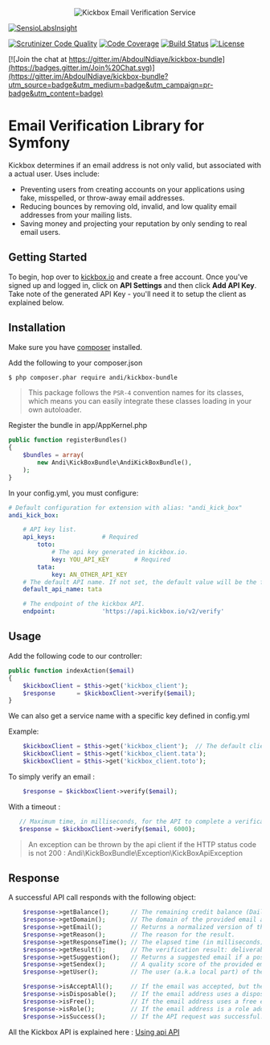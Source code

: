 <p align="center">
  <img src="https://static.kickbox.io/kickbox_github.png" alt="Kickbox Email Verification Service">
  <br>
</p>

[![SensioLabsInsight](https://insight.sensiolabs.com/projects/404da883-9217-4c9f-8e5d-3f4c10c50255/big.png)](https://insight.sensiolabs.com/projects/404da883-9217-4c9f-8e5d-3f4c10c50255)

[![Scrutinizer Code Quality](https://scrutinizer-ci.com/g/AbdoulNdiaye/kickbox-bundle/badges/quality-score.png?b=master)](https://scrutinizer-ci.com/g/AbdoulNdiaye/kickbox-bundle/?branch=master)
[![Code Coverage](https://scrutinizer-ci.com/g/AbdoulNdiaye/kickbox-bundle/badges/coverage.png?b=master)](https://scrutinizer-ci.com/g/AbdoulNdiaye/kickbox-bundle/?branch=master)
[![Build Status](https://travis-ci.org/AbdoulNdiaye/kickbox-bundle.svg?branch=master)](https://travis-ci.org/AbdoulNdiaye/kickbox-bundle)
[![License](https://poser.pugx.org/andi/kickbox-bundle/license)](https://packagist.org/packages/andi/kickbox-bundle)


[![Join the chat at https://gitter.im/AbdoulNdiaye/kickbox-bundle](https://badges.gitter.im/Join%20Chat.svg)](https://gitter.im/AbdoulNdiaye/kickbox-bundle?utm_source=badge&utm_medium=badge&utm_campaign=pr-badge&utm_content=badge)

# Email Verification Library for Symfony

Kickbox determines if an email address is not only valid, but associated with a actual user. Uses include:

* Preventing users from creating accounts on your applications using fake, misspelled, or throw-away email addresses.
* Reducing bounces by removing old, invalid, and low quality email addresses from your mailing lists.
* Saving money and projecting your reputation by only sending to real email users.

## Getting Started

To begin, hop over to [kickbox.io](http://kickbox.io) and create a free account. Once you've signed up and logged in, click on **API Settings** and then click **Add API Key**. Take note of the generated API Key - you'll need it to setup the client as explained below.

## Installation

Make sure you have [composer](https://getcomposer.org) installed.

Add the following to your composer.json

```bash
$ php composer.phar require andi/kickbox-bundle
```

> This package follows the `PSR-4` convention names for its classes, which means you can easily integrate these classes loading in your own autoloader.


Register the bundle in app/AppKernel.php

```php
public function registerBundles()
{
    $bundles = array(
        new Andi\KickBoxBundle\AndiKickBoxBundle(),
    );
}
```

In your config.yml, you must configure:

```yaml
# Default configuration for extension with alias: "andi_kick_box"
andi_kick_box:

    # API key list.
    api_keys:             # Required
        toto:
            # The api key generated in kickbox.io.
            key: YOU_API_KEY       # Required
        tata:
            key: AN_OTHER_API_KEY
    # The default API name. If not set, the default value will be the first api name. 
    default_api_name: tata

    # The endpoint of the kickbox API.
    endpoint:             'https://api.kickbox.io/v2/verify'
```

## Usage

Add the following code to our controller:

```php
public function indexAction($email)
{
    $kickboxClient = $this->get('kickbox_client');
    $response      = $kickboxClient->verify($email);
}
```

We can also get a service name with a specific key defined in config.yml

Example: 

```php
	$kickboxClient = $this->get('kickbox_client');  // The default client. In our example : tata
	$kickboxClient = $this->get('kickbox_client.tata');
    $kickboxClient = $this->get('kickbox_client.toto');
```

To simply verify an email :

```php
	$response = $kickboxClient->verify($email);
```

With a timeout :

```php
   // Maximum time, in milliseconds, for the API to complete a verification request. Default value : 6000
   $response = $kickboxClient->verify($email, 6000);
```


> An exception can be thrown by the api client if the HTTP status code is not 200 : Andi\KickBoxBundle\Exception\KickBoxApiException

## Response 

A successful API call responds with the following object:

```php
    $response->getBalance();      // The remaining credit balance (Daily + On Demand).
    $response->getDomain();       // The domain of the provided email address.
    $response->getEmail();        // Returns a normalized version of the provided email address.
    $response->getReason();       // The reason for the result.
    $response->getResponseTime(); // The elapsed time (in milliseconds) it took Kickbox to process the request.
    $response->getResult();       // The verification result: deliverable, undeliverable, risky, unknown
    $response->getSuggestion();   // Returns a suggested email if a possible spelling error was detected.
    $response->getSendex();       // A quality score of the provided email address ranging between 0 (no quality) and 1 (perfect quality).
    $response->getUser();         // The user (a.k.a local part) of the provided email address. (bob@example.com -> bob).

    $response->isAcceptAll();     // If the email was accepted, but the domain appears to accept all emails addressed to that domain.
    $response->isDisposable();    // If the email address uses a disposable domain like trashmail.com or mailinator.com.
    $response->isFree();          // If the email address uses a free email service like gmail.com or yahoo.com.
    $response->isRole();          // If the email address is a role address
    $response->isSuccess();       // If the API request was successful.
```


All the Kickbox API is explained here : [Using api API](http://docs.kickbox.io/v2.0/docs/using-the-api)
